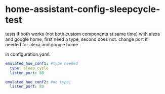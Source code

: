 # home-assistant-config-sleepcycle-test

tests if both works (not both custom components at same time) with alexa and google home, first need a type, second does not. change port if needed for alexa and google home


in configuration.yaml:

```yaml
emulated_hue_conf1: #type needed
  type: sleep_cycle
  listen_port: 80
```

```yaml
emulated_hue_conf2: #no type!
  listen_port: 80
```